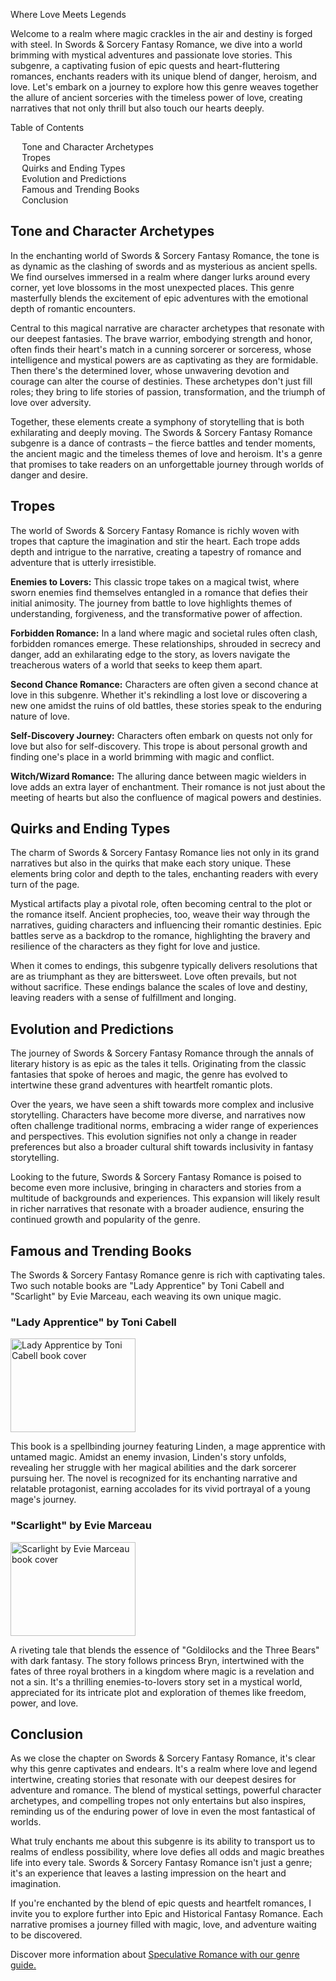 <p class="lead">Where Love Meets Legends</p>

  <p>
    Welcome to a realm where magic crackles in the air and destiny is forged with steel. In Swords & Sorcery Fantasy Romance, we dive into a world brimming with mystical adventures and passionate love stories. This subgenre, a captivating fusion of epic quests and heart-fluttering romances, enchants readers with its unique blend of danger, heroism, and love. Let's embark on a journey to explore how this genre weaves together the allure of ancient sorceries with the timeless power of love, creating narratives that not only thrill but also touch our hearts deeply.
  </p>

<div class="table-of-contents card bg-light" id="toc">
  <p class="card-header table-of-contents__title">Table of Contents</p>
  <div class="card-body">
    <ul>
      <li class="table-of-contents__link"><a href="#tone-and-character-archetypes">Tone and Character Archetypes</a></li>
      <li class="table-of-contents__link"><a href="#tropes">Tropes</a></li>
      <li class="table-of-contents__link"><a href="#quirks-and-ending-types">Quirks and Ending Types</a></li>
      <li class="table-of-contents__link"><a href="#evolution-and-predictions">Evolution and Predictions</a></li>
      <li class="table-of-contents__link"><a href="#famous-and-trending-books">Famous and Trending Books</a></li>
      <li class="table-of-contents__link"><a href="#conclusion">Conclusion</a></li>
    </ul>
  </div>
</div>


<h2 class="post-show__sub-title" id="tone-and-character-archetypes">Tone and Character Archetypes</h2>

<p>
    In the enchanting world of Swords & Sorcery Fantasy Romance, the tone is as dynamic as the clashing of swords and as mysterious as ancient spells. We find ourselves immersed in a realm where danger lurks around every corner, yet love blossoms in the most unexpected places. This genre masterfully blends the excitement of epic adventures with the emotional depth of romantic encounters.
</p>
<p>
    Central to this magical narrative are character archetypes that resonate with our deepest fantasies. The brave warrior, embodying strength and honor, often finds their heart's match in a cunning sorcerer or sorceress, whose intelligence and mystical powers are as captivating as they are formidable. Then there's the determined lover, whose unwavering devotion and courage can alter the course of destinies. These archetypes don't just fill roles; they bring to life stories of passion, transformation, and the triumph of love over adversity.
</p>
<p>
    Together, these elements create a symphony of storytelling that is both exhilarating and deeply moving. The Swords & Sorcery Fantasy Romance subgenre is a dance of contrasts – the fierce battles and tender moments, the ancient magic and the timeless themes of love and heroism. It's a genre that promises to take readers on an unforgettable journey through worlds of danger and desire.
</p>

<h2 class="post-show__sub-title" id="tropes">Tropes</h2>

<p>
    The world of Swords & Sorcery Fantasy Romance is richly woven with tropes that capture the imagination and stir the heart. Each trope adds depth and intrigue to the narrative, creating a tapestry of romance and adventure that is utterly irresistible.
</p>
<p>
    <strong>Enemies to Lovers:</strong> This classic trope takes on a magical twist, where sworn enemies find themselves entangled in a romance that defies their initial animosity. The journey from battle to love highlights themes of understanding, forgiveness, and the transformative power of affection.
</p>
<p>
    <strong>Forbidden Romance:</strong> In a land where magic and societal rules often clash, forbidden romances emerge. These relationships, shrouded in secrecy and danger, add an exhilarating edge to the story, as lovers navigate the treacherous waters of a world that seeks to keep them apart.
</p>
<p>
    <strong>Second Chance Romance:</strong> Characters are often given a second chance at love in this subgenre. Whether it's rekindling a lost love or discovering a new one amidst the ruins of old battles, these stories speak to the enduring nature of love.
</p>
<p>
    <strong>Self-Discovery Journey:</strong> Characters often embark on quests not only for love but also for self-discovery. This trope is about personal growth and finding one's place in a world brimming with magic and conflict.
</p>
<p>
    <strong>Witch/Wizard Romance:</strong> The alluring dance between magic wielders in love adds an extra layer of enchantment. Their romance is not just about the meeting of hearts but also the confluence of magical powers and destinies.
</p>

<h2 class="post-show__sub-title" id="quirks-and-ending-types">Quirks and Ending Types</h2>

<p>
    The charm of Swords & Sorcery Fantasy Romance lies not only in its grand narratives but also in the quirks that make each story unique. These elements bring color and depth to the tales, enchanting readers with every turn of the page.
</p>
<p>
    Mystical artifacts play a pivotal role, often becoming central to the plot or the romance itself. Ancient prophecies, too, weave their way through the narratives, guiding characters and influencing their romantic destinies. Epic battles serve as a backdrop to the romance, highlighting the bravery and resilience of the characters as they fight for love and justice.
</p>
<p>
    When it comes to endings, this subgenre typically delivers resolutions that are as triumphant as they are bittersweet. Love often prevails, but not without sacrifice. These endings balance the scales of love and destiny, leaving readers with a sense of fulfillment and longing.
</p>

<h2 class="post-show__sub-title" id="evolution-and-predictions">Evolution and Predictions</h2>

<p>
    The journey of Swords & Sorcery Fantasy Romance through the annals of literary history is as epic as the tales it tells. Originating from the classic fantasies that spoke of heroes and magic, the genre has evolved to intertwine these grand adventures with heartfelt romantic plots.
</p>
<p>
    Over the years, we have seen a shift towards more complex and inclusive storytelling. Characters have become more diverse, and narratives now often challenge traditional norms, embracing a wider range of experiences and perspectives. This evolution signifies not only a change in reader preferences but also a broader cultural shift towards inclusivity in fantasy storytelling.
</p>
<p>
    Looking to the future, Swords & Sorcery Fantasy Romance is poised to become even more inclusive, bringing in characters and stories from a multitude of backgrounds and experiences. This expansion will likely result in richer narratives that resonate with a broader audience, ensuring the continued growth and popularity of the genre.
</p>

<h2 class="post-show__sub-title" id="famous-and-trending-books">Famous and Trending Books</h2>

<p>
    The Swords & Sorcery Fantasy Romance genre is rich with captivating tales. Two such notable books are "Lady Apprentice" by Toni Cabell and "Scarlight" by Evie Marceau, each weaving its own unique magic.
</p>

<h3>"Lady Apprentice" by Toni Cabell</h3>

<div itemscope itemtype="https://schema.org/ImageObject"> <img src="https://seacrowbooks.com/blog/image_resources/lady-apprentice-by-toni-cabell/permanent_image" alt="Lady Apprentice by Toni Cabell book cover" itemprop="contentUrl" width="200" height="150" class="img-fluid post-show__media rounded mx-auto d-block"> <span itemprop="creator" itemtype="https://schema.org/Person" itemscope> <meta itemprop="name" content="Ben Gary" /> </span><br /> </div>

<p>This book is a spellbinding journey featuring Linden, a mage apprentice with untamed magic. Amidst an enemy invasion, Linden's story unfolds, revealing her struggle with her magical abilities and the dark sorcerer pursuing her. The novel is recognized for its enchanting narrative and relatable protagonist, earning accolades for its vivid portrayal of a young mage's journey.
</p>

<h3>"Scarlight" by Evie Marceau</h3> 

<div itemscope itemtype="https://schema.org/ImageObject"> <img src="https://seacrowbooks.com/blog/image_resources/scarlight-by-evie-marceau/permanent_image" alt="Scarlight by Evie Marceau book cover" itemprop="contentUrl" width="200" height="150" class="img-fluid post-show__media rounded mx-auto d-block"> <span itemprop="creator" itemtype="https://schema.org/Person" itemscope> <meta itemprop="name" content="Ben Gary" /> </span><br /> </div>

<p>A riveting tale that blends the essence of "Goldilocks and the Three Bears" with dark fantasy. The story follows princess Bryn, intertwined with the fates of three royal brothers in a kingdom where magic is a revelation and not a sin. It's a thrilling enemies-to-lovers story set in a mystical world, appreciated for its intricate plot and exploration of themes like freedom, power, and love.
</p>

<h2 class="post-show__sub-title" id="conclusion">Conclusion</h2>
<p>
    As we close the chapter on Swords & Sorcery Fantasy Romance, it's clear why this genre captivates and endears. It's a realm where love and legend intertwine, creating stories that resonate with our deepest desires for adventure and romance. The blend of mystical settings, powerful character archetypes, and compelling tropes not only entertains but also inspires, reminding us of the enduring power of love in even the most fantastical of worlds.
</p>
<p>
    What truly enchants me about this subgenre is its ability to transport us to realms of endless possibility, where love defies all odds and magic breathes life into every tale. Swords & Sorcery Fantasy Romance isn't just a genre; it's an experience that leaves a lasting impression on the heart and imagination.
</p>
<p>
    If you're enchanted by the blend of epic quests and heartfelt romances, I invite you to explore further into Epic and Historical Fantasy Romance. Each narrative promises a journey filled with magic, love, and adventure waiting to be discovered.
</p>

<div class="alert alert-primary" role="alert">
  Discover more information about <a href="https://seacrowbooks.com/blog/speculative-romance">Speculative Romance with our genre guide.</a>
</div>